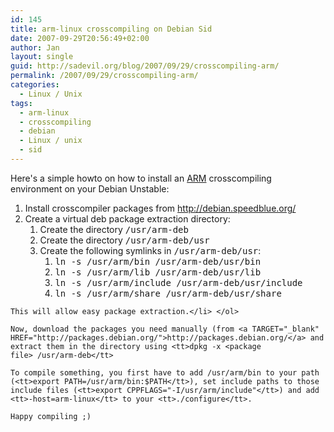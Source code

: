 ```yaml
---
id: 145
title: arm-linux crosscompiling on Debian Sid
date: 2007-09-29T20:56:49+02:00
author: Jan
layout: single
guid: http://sadevil.org/blog/2007/09/29/crosscompiling-arm/
permalink: /2007/09/29/crosscompiling-arm/
categories:
  - Linux / Unix
tags:
  - arm-linux
  - crosscompiling
  - debian
  - Linux / unix
  - sid
---
```

Here's a simple howto on how to install an <a HREF="http://en.wikipedia.org/wiki/ARM_architecture" TARGET="_blank">ARM</a> crosscompiling environment on your Debian Unstable:

  1. Install crosscompiler packages from <a TARGET="_blank" HREF="http://debian.speedblue.org/">http://debian.speedblue.org/</a>
  2. Create a virtual deb package extraction directory: 
      1. Create the directory <tt>/usr/arm-deb</tt>
      2. Create the directory <tt>/usr/arm-deb/usr</tt>
      3. Create the following symlinks in <tt>/usr/arm-deb/usr</tt>: 
          1. <tt>ln -s /usr/arm/bin /usr/arm-deb/usr/bin</tt>
          2. <tt>ln -s /usr/arm/lib /usr/arm-deb/usr/lib</tt>
          3. <tt>ln -s /usr/arm/include /usr/arm-deb/usr/include</tt>
          4. <tt>ln -s /usr/arm/share /usr/arm-deb/usr/share</tt>
    
    This will allow easy package extraction.</li> </ol> 
    
    Now, download the packages you need manually (from <a TARGET="_blank" HREF="http://packages.debian.org/">http://packages.debian.org/</a> and extract them in the directory using <tt>dpkg -x <package file> /usr/arm-deb</tt>
    
    To compile something, you first have to add /usr/arm/bin to your path (<tt>export PATH=/usr/arm/bin:$PATH</tt>), set include paths to those include files (<tt>export CPPFLAGS="-I/usr/arm/include"</tt>) and add  
    <tt>-host=arm-linux</tt> to your <tt>./configure</tt>.
    
    Happy compiling ;)